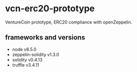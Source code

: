 # vcn-erc20-prototype
VentureCoin prototype, ERC20 compliance with openZeppelin.

## frameworks and versions
- node v8.5.0
- zeppelin-solidity v1.3.0
- solidity v0.4.13
- truffle v3.4.11
